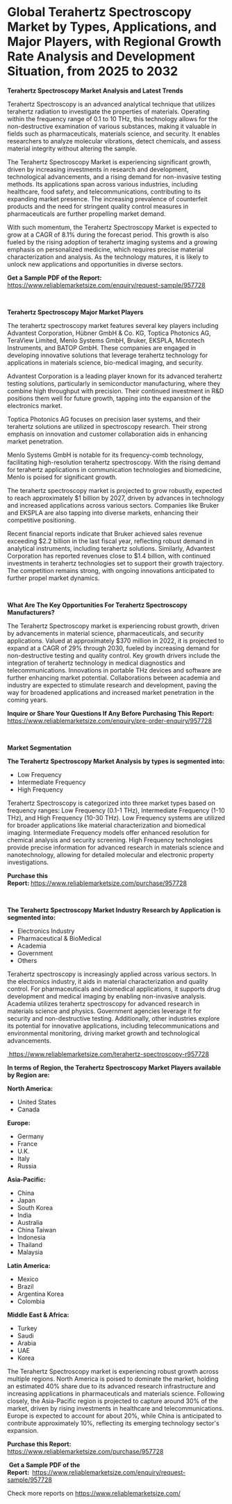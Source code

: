 <p><h1>Global Terahertz Spectroscopy Market by Types, Applications, and Major Players, with Regional Growth Rate Analysis and Development Situation, from 2025 to 2032</h1></p><p><strong>Terahertz Spectroscopy Market Analysis and Latest Trends</strong></p>
<p><p>Terahertz Spectroscopy is an advanced analytical technique that utilizes terahertz radiation to investigate the properties of materials. Operating within the frequency range of 0.1 to 10 THz, this technology allows for the non-destructive examination of various substances, making it valuable in fields such as pharmaceuticals, materials science, and security. It enables researchers to analyze molecular vibrations, detect chemicals, and assess material integrity without altering the sample.</p><p>The Terahertz Spectroscopy Market is experiencing significant growth, driven by increasing investments in research and development, technological advancements, and a rising demand for non-invasive testing methods. Its applications span across various industries, including healthcare, food safety, and telecommunications, contributing to its expanding market presence. The increasing prevalence of counterfeit products and the need for stringent quality control measures in pharmaceuticals are further propelling market demand.</p><p>With such momentum, the Terahertz Spectroscopy Market is expected to grow at a CAGR of 8.1% during the forecast period. This growth is also fueled by the rising adoption of terahertz imaging systems and a growing emphasis on personalized medicine, which requires precise material characterization and analysis. As the technology matures, it is likely to unlock new applications and opportunities in diverse sectors.</p></p>
<p><strong>Get a Sample PDF of the Report:&nbsp;</strong> <a href="https://www.reliablemarketsize.com/enquiry/request-sample/957728?utm_campaign=1898&utm_medium=2&utm_source=Github&utm_content=ia&utm_term=17022025&utm_id=terahertz-spectroscopy">https://www.reliablemarketsize.com/enquiry/request-sample/957728</a></p>
<p>&nbsp;</p>
<p><strong>Terahertz Spectroscopy Major Market Players</strong></p>
<p><p>The terahertz spectroscopy market features several key players including Advantest Corporation, Hübner GmbH & Co. KG, Toptica Photonics AG, TeraView Limited, Menlo Systems GmbH, Bruker, EKSPLA, Microtech Instruments, and BATOP GmbH. These companies are engaged in developing innovative solutions that leverage terahertz technology for applications in materials science, bio-medical imaging, and security.</p><p>Advantest Corporation is a leading player known for its advanced terahertz testing solutions, particularly in semiconductor manufacturing, where they combine high throughput with precision. Their continued investment in R&D positions them well for future growth, tapping into the expansion of the electronics market.</p><p>Toptica Photonics AG focuses on precision laser systems, and their terahertz solutions are utilized in spectroscopy research. Their strong emphasis on innovation and customer collaboration aids in enhancing market penetration.</p><p>Menlo Systems GmbH is notable for its frequency-comb technology, facilitating high-resolution terahertz spectroscopy. With the rising demand for terahertz applications in communication technologies and biomedicine, Menlo is poised for significant growth.</p><p>The terahertz spectroscopy market is projected to grow robustly, expected to reach approximately $1 billion by 2027, driven by advances in technology and increased applications across various sectors. Companies like Bruker and EKSPLA are also tapping into diverse markets, enhancing their competitive positioning.</p><p>Recent financial reports indicate that Bruker achieved sales revenue exceeding $2.2 billion in the last fiscal year, reflecting robust demand in analytical instruments, including terahertz solutions. Similarly, Advantest Corporation has reported revenues close to $1.4 billion, with continued investments in terahertz technologies set to support their growth trajectory. The competition remains strong, with ongoing innovations anticipated to further propel market dynamics.</p></p>
<p>&nbsp;</p>
<p><strong>What Are The Key Opportunities For Terahertz Spectroscopy Manufacturers?</strong></p>
<p><p>The Terahertz Spectroscopy market is experiencing robust growth, driven by advancements in material science, pharmaceuticals, and security applications. Valued at approximately $370 million in 2022, it is projected to expand at a CAGR of 29% through 2030, fueled by increasing demand for non-destructive testing and quality control. Key growth drivers include the integration of terahertz technology in medical diagnostics and telecommunications. Innovations in portable THz devices and software are further enhancing market potential. Collaborations between academia and industry are expected to stimulate research and development, paving the way for broadened applications and increased market penetration in the coming years.</p></p>
<p><strong>Inquire or Share Your Questions If Any Before Purchasing This Report:</strong> <a href="https://www.reliablemarketsize.com/enquiry/pre-order-enquiry/957728?utm_campaign=1898&utm_medium=2&utm_source=Github&utm_content=ia&utm_term=17022025&utm_id=terahertz-spectroscopy">https://www.reliablemarketsize.com/enquiry/pre-order-enquiry/957728</a></p>
<p>&nbsp;</p>
<p><strong>Market Segmentation</strong></p>
<p><strong>The Terahertz Spectroscopy Market Analysis by types is segmented into:</strong></p>
<p><ul><li>Low Frequency</li><li>Intermediate Frequency</li><li>High Frequency</li></ul></p>
<p><p>Terahertz Spectroscopy is categorized into three market types based on frequency ranges: Low Frequency (0.1-1 THz), Intermediate Frequency (1-10 THz), and High Frequency (10-30 THz). Low Frequency systems are utilized for broader applications like material characterization and biomedical imaging. Intermediate Frequency models offer enhanced resolution for chemical analysis and security screening. High Frequency technologies provide precise information for advanced research in materials science and nanotechnology, allowing for detailed molecular and electronic property investigations.</p></p>
<p><strong>Purchase this Report:&nbsp;</strong><a href="https://www.reliablemarketsize.com/purchase/957728?utm_campaign=1898&utm_medium=2&utm_source=Github&utm_content=ia&utm_term=17022025&utm_id=terahertz-spectroscopy">https://www.reliablemarketsize.com/purchase/957728</a></p>
<p>&nbsp;</p>
<p><strong>The Terahertz Spectroscopy Market Industry Research by Application is segmented into:</strong></p>
<p><ul><li>Electronics Industry</li><li>Pharmaceutical & BioMedical</li><li>Academia</li><li>Government</li><li>Others</li></ul></p>
<p><p>Terahertz spectroscopy is increasingly applied across various sectors. In the electronics industry, it aids in material characterization and quality control. For pharmaceuticals and biomedical applications, it supports drug development and medical imaging by enabling non-invasive analysis. Academia utilizes terahertz spectroscopy for advanced research in materials science and physics. Government agencies leverage it for security and non-destructive testing. Additionally, other industries explore its potential for innovative applications, including telecommunications and environmental monitoring, driving market growth and technological advancements.</p></p>
<p><a href="https://www.reliablemarketsize.com/terahertz-spectroscopy-r957728?utm_campaign=1898&utm_medium=2&utm_source=Github&utm_content=ia&utm_term=17022025&utm_id=terahertz-spectroscopy">&nbsp;https://www.reliablemarketsize.com/terahertz-spectroscopy-r957728</a></p>
<p><strong>In terms of Region, the Terahertz Spectroscopy Market Players available by Region are:</strong></p>
<p>
    <p> <strong> North America: </strong>
        <ul>
            <li>United States</li>
            <li>Canada</li>
        </ul>
        </p> 
    <p> <strong> Europe: </strong>
        <ul>
            <li>Germany</li>
            <li>France</li>
            <li>U.K.</li>
            <li>Italy</li>
            <li>Russia</li>
        </ul>
        </p> 
    <p> <strong> Asia-Pacific: </strong>
        <ul>
            <li>China</li>
            <li>Japan</li>
            <li>South Korea</li>
            <li>India</li>
            <li>Australia</li>
            <li>China Taiwan</li>
            <li>Indonesia</li>
            <li>Thailand</li>
            <li>Malaysia</li>
        </ul>
        </p> 
    <p> <strong> Latin America: </strong>
        <ul>
            <li>Mexico</li>
            <li>Brazil</li>
            <li>Argentina Korea</li>
            <li>Colombia</li>
        </ul>
        </p> 
    <p> <strong> Middle East & Africa: </strong>
        <ul>
            <li>Turkey</li>
            <li>Saudi</li>
            <li>Arabia</li>
            <li>UAE</li>
            <li>Korea</li>
        </ul>
    </p>
    </p>
<p><p>The Terahertz Spectroscopy market is experiencing robust growth across multiple regions. North America is poised to dominate the market, holding an estimated 40% share due to its advanced research infrastructure and increasing applications in pharmaceuticals and materials science. Following closely, the Asia-Pacific region is projected to capture around 30% of the market, driven by rising investments in healthcare and telecommunications. Europe is expected to account for about 20%, while China is anticipated to contribute approximately 10%, reflecting its emerging technology sector's expansion.</p></p>
<p><strong>Purchase this Report: </strong><a href="https://www.reliablemarketsize.com/purchase/957728?utm_campaign=1898&utm_medium=2&utm_source=Github&utm_content=ia&utm_term=17022025&utm_id=terahertz-spectroscopy">https://www.reliablemarketsize.com/purchase/957728</a></p>
<p>&nbsp;<strong>Get a Sample PDF of the Report:&nbsp;&nbsp;</strong><a href="https://www.reliablemarketsize.com/enquiry/request-sample/957728?utm_campaign=1898&utm_medium=2&utm_source=Github&utm_content=ia&utm_term=17022025&utm_id=terahertz-spectroscopy">https://www.reliablemarketsize.com/enquiry/request-sample/957728</a></p>
<p><strong></strong></p>
<p>Check more reports on <a href="https://www.reliablemarketsize.com/?utm_campaign=1898&utm_medium=2&utm_source=Github&utm_content=ia&utm_term=17022025&utm_id=terahertz-spectroscopy">https://www.reliablemarketsize.com/</a></p>